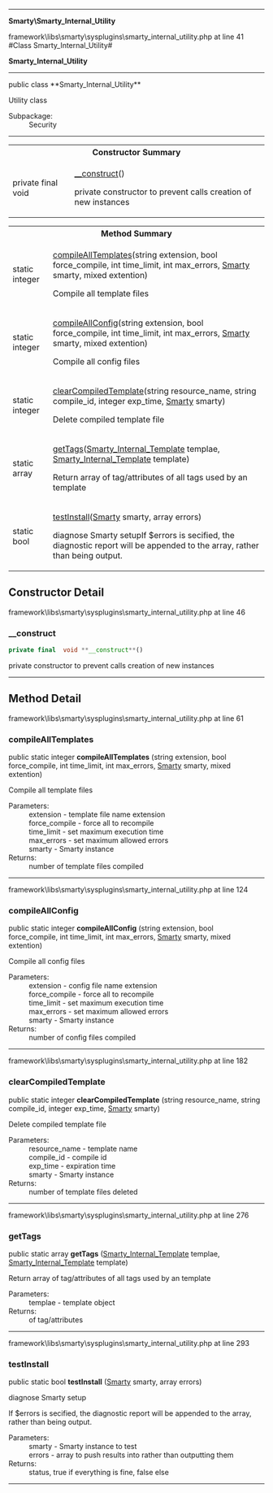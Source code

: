 
- - -

**Smarty\Smarty_Internal_Utility**
<div class="location">framework\libs\smarty\sysplugins\smarty_internal_utility.php at line 41</div>
#Class Smarty_Internal_Utility#

**Smarty_Internal_Utility**


- - -

<p class="signature">public  class **Smarty_Internal_Utility**</p>

<div class="comment" id="overview_description"><p>Utility class</p></div>

<dl>
<dt>Subpackage:</dt>
<dd>Security</dd>
</dl>

- - -

<table id="summary_constructor">
<tr><th colspan="2">Constructor Summary</th></tr>
<tr>
<td class="type">private final  void</td>
<td class="description"><p class="name"><a href="#__construct">__construct</a>()</p><p class="description">private constructor to prevent calls creation of new instances</p></td>
</tr>
</table>

<table id="summary_method">
<tr><th colspan="2">Method Summary</th></tr>
<tr>
<td class="type"> static  integer</td>
<td class="description"><p class="name"><a href="#compilealltemplates">compileAllTemplates</a>(string extension, bool force_compile, int time_limit, int max_errors, <a href="../smarty/smarty.html">Smarty</a> smarty, mixed extention)</p><p class="description">Compile all template files</p></td>
</tr>
<tr>
<td class="type"> static  integer</td>
<td class="description"><p class="name"><a href="#compileallconfig">compileAllConfig</a>(string extension, bool force_compile, int time_limit, int max_errors, <a href="../smarty/smarty.html">Smarty</a> smarty, mixed extention)</p><p class="description">Compile all config files</p></td>
</tr>
<tr>
<td class="type"> static  integer</td>
<td class="description"><p class="name"><a href="#clearcompiledtemplate">clearCompiledTemplate</a>(string resource_name, string compile_id, integer exp_time, <a href="../smarty/smarty.html">Smarty</a> smarty)</p><p class="description">Delete compiled template file</p></td>
</tr>
<tr>
<td class="type"> static  array</td>
<td class="description"><p class="name"><a href="#gettags">getTags</a>(<a href="../smarty/smarty_internal_template.html">Smarty_Internal_Template</a> templae, <a href="../smarty/smarty_internal_template.html">Smarty_Internal_Template</a> template)</p><p class="description">Return array of tag/attributes of all tags used by an template</p></td>
</tr>
<tr>
<td class="type"> static  bool</td>
<td class="description"><p class="name"><a href="#testinstall">testInstall</a>(<a href="../smarty/smarty.html">Smarty</a> smarty, array errors)</p><p class="description">diagnose Smarty setupIf $errors is secified, the diagnostic report will be appended to the array, rather than being output.</p></td>
</tr>
</table>

<h2 id="detail_method">Constructor Detail</h2>
<div class="location">framework\libs\smarty\sysplugins\smarty_internal_utility.php at line 46</div>
<h3 id="__construct()">__construct</h3>

```php
private final  void **__construct**()
```
<div class="details">
<p>private constructor to prevent calls creation of new instances</p></div>

- - -

<h2 id="detail_method">Method Detail</h2>
<div class="location">framework\libs\smarty\sysplugins\smarty_internal_utility.php at line 61</div>
<h3 id="compileAllTemplates()">compileAllTemplates</h3>

public static  integer **compileAllTemplates** (string extension, bool force_compile, int time_limit, int max_errors, <a href="../smarty/smarty.html">Smarty</a> smarty, mixed extention)<div class="details">
<p>Compile all template files</p><dl>
<dt>Parameters:</dt>
<dd>extension - template file name extension</dd>
<dd>force_compile - force all to recompile</dd>
<dd>time_limit - set maximum execution time</dd>
<dd>max_errors - set maximum allowed errors</dd>
<dd>smarty - Smarty instance</dd>
<dt>Returns:</dt>
<dd>number of template files compiled</dd>
</dl>
</div>

- - -

<div class="location">framework\libs\smarty\sysplugins\smarty_internal_utility.php at line 124</div>
<h3 id="compileAllConfig()">compileAllConfig</h3>

public static  integer **compileAllConfig** (string extension, bool force_compile, int time_limit, int max_errors, <a href="../smarty/smarty.html">Smarty</a> smarty, mixed extention)<div class="details">
<p>Compile all config files</p><dl>
<dt>Parameters:</dt>
<dd>extension - config file name extension</dd>
<dd>force_compile - force all to recompile</dd>
<dd>time_limit - set maximum execution time</dd>
<dd>max_errors - set maximum allowed errors</dd>
<dd>smarty - Smarty instance</dd>
<dt>Returns:</dt>
<dd>number of config files compiled</dd>
</dl>
</div>

- - -

<div class="location">framework\libs\smarty\sysplugins\smarty_internal_utility.php at line 182</div>
<h3 id="clearCompiledTemplate()">clearCompiledTemplate</h3>

public static  integer **clearCompiledTemplate** (string resource_name, string compile_id, integer exp_time, <a href="../smarty/smarty.html">Smarty</a> smarty)<div class="details">
<p>Delete compiled template file</p><dl>
<dt>Parameters:</dt>
<dd>resource_name - template name</dd>
<dd>compile_id - compile id</dd>
<dd>exp_time - expiration time</dd>
<dd>smarty - Smarty instance</dd>
<dt>Returns:</dt>
<dd>number of template files deleted</dd>
</dl>
</div>

- - -

<div class="location">framework\libs\smarty\sysplugins\smarty_internal_utility.php at line 276</div>
<h3 id="getTags()">getTags</h3>

public static  array **getTags** (<a href="../smarty/smarty_internal_template.html">Smarty_Internal_Template</a> templae, <a href="../smarty/smarty_internal_template.html">Smarty_Internal_Template</a> template)<div class="details">
<p>Return array of tag/attributes of all tags used by an template</p><dl>
<dt>Parameters:</dt>
<dd>templae - template object</dd>
<dt>Returns:</dt>
<dd>of tag/attributes</dd>
</dl>
</div>

- - -

<div class="location">framework\libs\smarty\sysplugins\smarty_internal_utility.php at line 293</div>
<h3 id="testInstall()">testInstall</h3>

public static  bool **testInstall** (<a href="../smarty/smarty.html">Smarty</a> smarty, array errors)<div class="details">
<p>diagnose Smarty setup</p><p>If $errors is secified, the diagnostic report will be appended to the array, rather than being output.</p><dl>
<dt>Parameters:</dt>
<dd>smarty - Smarty instance to test</dd>
<dd>errors - array to push results into rather than outputting them</dd>
<dt>Returns:</dt>
<dd>status, true if everything is fine, false else</dd>
</dl>
</div>

- - -


